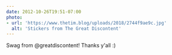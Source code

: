 ```yaml
---
date: 2012-10-26T19:51-07:00
photo:
- url: 'https://www.thetim.blog/uploads/2018/2744f9ae9c.jpg'
  alt: 'Stickers from The Great Discontent'
---
```

Swag from @greatdiscontent! Thanks y'all :)

